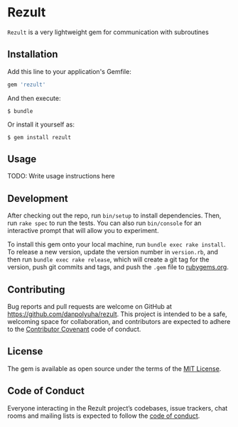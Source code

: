 # Rezult

`Rezult` is a very lightweight gem for communication with subroutines

## Installation

Add this line to your application's Gemfile:

```ruby
gem 'rezult'
```

And then execute:

    $ bundle

Or install it yourself as:

    $ gem install rezult

## Usage

TODO: Write usage instructions here

## Development

After checking out the repo, run `bin/setup` to install dependencies. Then, run `rake spec` to run the tests. You can also run `bin/console` for an interactive prompt that will allow you to experiment.

To install this gem onto your local machine, run `bundle exec rake install`. To release a new version, update the version number in `version.rb`, and then run `bundle exec rake release`, which will create a git tag for the version, push git commits and tags, and push the `.gem` file to [rubygems.org](https://rubygems.org).

## Contributing

Bug reports and pull requests are welcome on GitHub at https://github.com/danpolyuha/rezult. This project is intended to be a safe, welcoming space for collaboration, and contributors are expected to adhere to the [Contributor Covenant](http://contributor-covenant.org) code of conduct.

## License

The gem is available as open source under the terms of the [MIT License](http://opensource.org/licenses/MIT).

## Code of Conduct

Everyone interacting in the Rezult project’s codebases, issue trackers, chat rooms and mailing lists is expected to follow the [code of conduct](https://github.com/[USERNAME]/rezult/blob/master/CODE_OF_CONDUCT.md).
